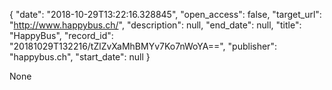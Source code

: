 {
  "date": "2018-10-29T13:22:16.328845", 
  "open_access": false, 
  "target_url": "http://www.happybus.ch/", 
  "description": null, 
  "end_date": null, 
  "title": "HappyBus", 
  "record_id": "20181029T132216/tZlZvXaMhBMYv7Ko7nWoYA==", 
  "publisher": "happybus.ch", 
  "start_date": null
}

None